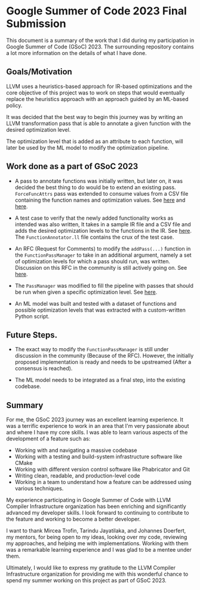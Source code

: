 # Google Summer of Code 2023 Final Submission

This document is a summary of the work that I did during my participation in Google Summer of Code (GSoC) 2023. The surrounding repository contains a lot more information on the details of what I have done.

## Goals/Motivation

LLVM uses a heuristics-based approach for IR-based optimizations and the core objective of this project was to work on steps that would eventually replace the heuristics approach with an approach guided by an ML-based policy.

It was decided that the best way to begin this journey was by writing an LLVM transformation pass that is able to annotate a given function with the desired optimization level.

The optimization level that is added as an attribute to each function, will later be used by the ML model to modify the optimization pipeline.

## Work done as a part of GSoC 2023

- A pass to annotate functions was initially written, but later on, it was decided the best thing to do would be to extend an existing pass. `ForceFuncAttrs` pass was extended to consume values from a CSV file containing the function names and optimization values. See [here](https://github.com/llvm/llvm-project/blob/main/llvm/lib/Transforms/IPO/ForceFunctionAttrs.cpp) and [here](https://github.com/llvm/llvm-project/blob/main/llvm/include/llvm/Transforms/IPO/ForceFunctionAttrs.h).

- A test case to verify that the newly added functionality works as intended was also written, It takes in a sample IR file and a CSV file and adds the desired optimization levels to the functions in the IR. See [here](https://github.com/llvm/llvm-project/tree/main/llvm/test/Transforms/ForcedFunctionAttrs). The `FunctionAnnotator.ll` file contains the crux of the test case.

- An RFC (Request for Comments) to modify the `addPass(...)` function in the `FunctionPassManager` to take in an additional argument, namely a set of optimization levels for which a pass should run, was written. Discussion on this RFC in the community is still actively going on. See [here](https://discourse.llvm.org/t/rfc-making-the-pass-manager-aware-of-function-level-optimization-attributes/73736).

- The `PassManager` was modified to fill the pipeline with passes that should be run when given a specific optimization level. See [here]().

- An ML model was built and tested with a dataset of functions and possible optimization levels that was extracted with a custom-written Python script.

## Future Steps.

- The exact way to modify the `FunctionPassManager` is still under discussion in the community (Because of the RFC). However, the initially proposed implementation is ready and needs to be upstreamed (After a consensus is reached).

- The ML model needs to be integrated as a final step, into the existing codebase.

## Summary

For me, the GSoC 2023 journey was an excellent learning experience. It was a terrific experience to work in an area that I'm very passionate about and where I have my core skills. I was able to learn various aspects of the development of a feature such as:

- Working with and navigating a massive codebase
- Working with a testing and build-system infrastructure software like CMake
- Working with different version control software like Phabricator and Git
- Writing clean, readable, and production-level code
- Working in a team to understand how a feature can be addressed using various techniques.

My experience participating in Google Summer of Code with LLVM Compiler Infrastructure organization has been enriching and significantly advanced my developer skills. I look forward to continuing to contribute to the feature and working to become a better developer.

I want to thank Mircea Trofin, Tarindu Jayatilaka, and Johannes Doerfert, my mentors, for being open to my ideas, looking over my code, reviewing my approaches, and helping me with implementations. Working with them was a remarkable learning experience and I was glad to be a mentee under them.

Ultimately, I would like to express my gratitude to the LLVM Compiler Infrastructure organization for providing me with this wonderful chance to spend my summer working on this project as part of GSoC 2023.
